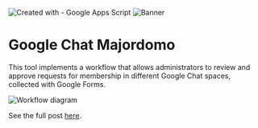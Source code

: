 ![Created with - Google Apps Script](https://img.shields.io/static/v1?label=Created+with&message=Google+Apps+Script&color=blue)
![Banner](https://docs.google.com/drawings/d/12cMP4NPdES7p33yro7QX-fTgRwN4Dd09noCExpEyoMM/export/png)
# Google Chat Majordomo
This tool implements a workflow that allows administrators to review and approve requests for membership in different Google Chat spaces, collected with Google Forms.

![Workflow diagram](https://docs.google.com/drawings/d/130nJ2dHCMbqYNtaG0ir1ziyEFGLvcI0WKDvXHKi_1bs/export/png)

See the full post [here](https://pablofelip.online/adding-users-chat-apps-script/).
